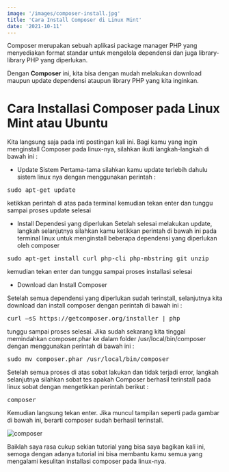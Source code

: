 ```yaml
---
image: '/images/composer-install.jpg'
title: 'Cara Install Composer di Linux Mint'
date: '2021-10-11'
---
```


Composer merupakan sebuah aplikasi package manager PHP<!--more--> yang menyediakan format standar untuk mengelola dependensi dan juga library-library PHP yang diperlukan.


Dengan <b>Composer</b> ini, kita bisa dengan mudah melakukan download maupun update dependensi ataupun library PHP yang kita inginkan.

# Cara Installasi Composer pada Linux Mint atau Ubuntu
Kita langsung saja pada inti postingan kali ini. Bagi kamu yang ingin menginstall Composer pada linux-nya, silahkan ikuti langkah-langkah di bawah ini :
- Update Sistem
Pertama-tama silahkan kamu update terlebih dahulu sistem linux nya dengan menggunakan perintah :
<pre>sudo apt-get update</pre>
ketikkan perintah di atas pada terminal kemudian tekan enter dan tunggu sampai proses update selesai
- Install Dependesi yang diperlukan
Setelah selesai melakukan update, langkah selanjutnya silahkan kamu ketikkan perintah di bawah ini pada terminal linux untuk menginstall beberapa dependensi yang diperlukan oleh composer
<pre>sudo apt-get install curl php-cli php-mbstring git unzip</pre>
kemudian tekan enter dan tunggu sampai proses installasi selesai
- Download dan Install Composer

    
Setelah semua dependensi yang diperlukan sudah terinstall, selanjutnya kita download dan install composer dengan perintah di bawah ini :
<pre>curl –sS https://getcomposer.org/installer | php</pre>
tunggu sampai proses selesai. Jika sudah sekarang kita tinggal memindahkan composer.phar ke dalam folder /usr/local/bin/composer dengan menggunakan perintah di bawah ini :
<pre>sudo mv composer.phar /usr/local/bin/composer</pre>
Setelah semua proses di atas sobat lakukan dan tidak terjadi error, langkah selanjutnya silahkan sobat tes apakah Composer berhasil terinstall pada linux sobat dengan mengetikkan perintah berikut :
<pre>composer</pre>
Kemudian langsung tekan enter. Jika muncul tampilan seperti pada gambar di bawah ini, berarti composer sudah berhasil terinstall.

![composer](/images/composer.webp)

Baiklah saya rasa cukup sekian tutorial yang bisa saya bagikan kali ini, semoga dengan adanya tutorial  ini bisa membantu kamu semua yang mengalami kesulitan installasi composer pada linux-nya.
